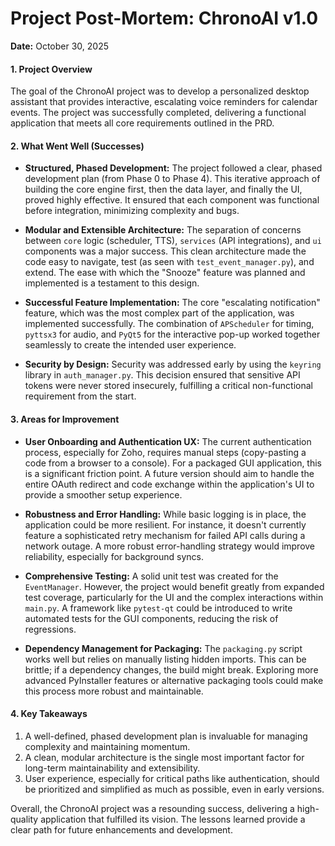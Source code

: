 # Project Post-Mortem: ChronoAI v1.0

**Date:** October 30, 2025

#### 1. Project Overview

The goal of the ChronoAI project was to develop a personalized desktop assistant that provides interactive, escalating voice reminders for calendar events. The project was successfully completed, delivering a functional application that meets all core requirements outlined in the PRD.

#### 2. What Went Well (Successes)

- **Structured, Phased Development:** The project followed a clear, phased development plan (from Phase 0 to Phase 4). This iterative approach of building the core engine first, then the data layer, and finally the UI, proved highly effective. It ensured that each component was functional before integration, minimizing complexity and bugs.

- **Modular and Extensible Architecture:** The separation of concerns between `core` logic (scheduler, TTS), `services` (API integrations), and `ui` components was a major success. This clean architecture made the code easy to navigate, test (as seen with `test_event_manager.py`), and extend. The ease with which the "Snooze" feature was planned and implemented is a testament to this design.

- **Successful Feature Implementation:** The core "escalating notification" feature, which was the most complex part of the application, was implemented successfully. The combination of `APScheduler` for timing, `pyttsx3` for audio, and `PyQt5` for the interactive pop-up worked together seamlessly to create the intended user experience.

- **Security by Design:** Security was addressed early by using the `keyring` library in `auth_manager.py`. This decision ensured that sensitive API tokens were never stored insecurely, fulfilling a critical non-functional requirement from the start.

#### 3. Areas for Improvement

- **User Onboarding and Authentication UX:** The current authentication process, especially for Zoho, requires manual steps (copy-pasting a code from a browser to a console). For a packaged GUI application, this is a significant friction point. A future version should aim to handle the entire OAuth redirect and code exchange within the application's UI to provide a smoother setup experience.

- **Robustness and Error Handling:** While basic logging is in place, the application could be more resilient. For instance, it doesn't currently feature a sophisticated retry mechanism for failed API calls during a network outage. A more robust error-handling strategy would improve reliability, especially for background syncs.

- **Comprehensive Testing:** A solid unit test was created for the `EventManager`. However, the project would benefit greatly from expanded test coverage, particularly for the UI and the complex interactions within `main.py`. A framework like `pytest-qt` could be introduced to write automated tests for the GUI components, reducing the risk of regressions.

- **Dependency Management for Packaging:** The `packaging.py` script works well but relies on manually listing hidden imports. This can be brittle; if a dependency changes, the build might break. Exploring more advanced PyInstaller features or alternative packaging tools could make this process more robust and maintainable.

#### 4. Key Takeaways

1.  A well-defined, phased development plan is invaluable for managing complexity and maintaining momentum.
2.  A clean, modular architecture is the single most important factor for long-term maintainability and extensibility.
3.  User experience, especially for critical paths like authentication, should be prioritized and simplified as much as possible, even in early versions.

Overall, the ChronoAI project was a resounding success, delivering a high-quality application that fulfilled its vision. The lessons learned provide a clear path for future enhancements and development.
